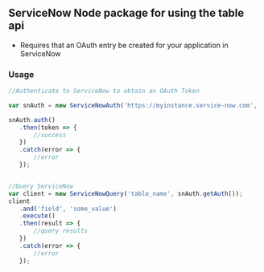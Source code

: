 ## ServiceNow Node package for using the table api

 - Requires that an OAuth entry be created for your application in ServiceNow

 ### Usage
 ```javascript
//Authenticate to ServiceNow to obtain an OAuth Token

var snAuth = new ServiceNowAuth('https://myinstance.service-now.com', '<OAUTH_Client_ID>', '<OAuth_Client_Secret>', '<ServiceNow_UserName>', '<ServiceNow_User_Password');

snAuth.auth()
    .then(token => {
        //success
    })
    .catch(error => {
        //error
    });


//Query ServiceNow
var client = new ServiceNowQuery('table_name', snAuth.getAuth());
client
    .and('field', 'some_value')
    .execute()
    .then(result => {
        //query results
    })
    .catch(error => {
        //error
    });
 ```